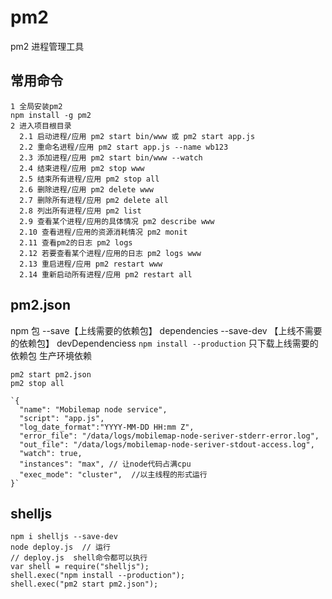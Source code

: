# pm2

pm2 进程管理工具

## 常用命令

```
1 全局安装pm2
npm install -g pm2
2 进入项目根目录
  2.1 启动进程/应用 pm2 start bin/www 或 pm2 start app.js
  2.2 重命名进程/应用 pm2 start app.js --name wb123
  2.3 添加进程/应用 pm2 start bin/www --watch
  2.4 结束进程/应用 pm2 stop www
  2.5 结束所有进程/应用 pm2 stop all
  2.6 删除进程/应用 pm2 delete www
  2.7 删除所有进程/应用 pm2 delete all
  2.8 列出所有进程/应用 pm2 list
  2.9 查看某个进程/应用的具体情况 pm2 describe www
  2.10 查看进程/应用的资源消耗情况 pm2 monit
  2.11 查看pm2的日志 pm2 logs
  2.12 若要查看某个进程/应用的日志 pm2 logs www
  2.13 重启进程/应用 pm2 restart www
  2.14 重新启动所有进程/应用 pm2 restart all
```

## pm2.json

npm 包
--save【上线需要的依赖包】 dependencies
--save-dev 【上线不需要的依赖包】 devDependenciess
`npm install --production` 只下载上线需要的依赖包 生产环境依赖

```
pm2 start pm2.json
pm2 stop all

`{
  "name": "Mobilemap node service",
  "script": "app.js",
  "log_date_format":"YYYY-MM-DD HH:mm Z",
  "error_file": "/data/logs/mobilemap-node-seriver-stderr-error.log",
  "out_file": "/data/logs/mobilemap-node-seriver-stdout-access.log",
  "watch": true,
  "instances": "max", // 让node代码占满cpu
  "exec_mode": "cluster",  //以主线程的形式运行
}`
```

## shelljs

```
npm i shelljs --save-dev
node deploy.js  // 运行
// deploy.js  shell命令都可以执行
var shell = require("shelljs");
shell.exec("npm install --production");
shell.exec("pm2 start pm2.json");
```
